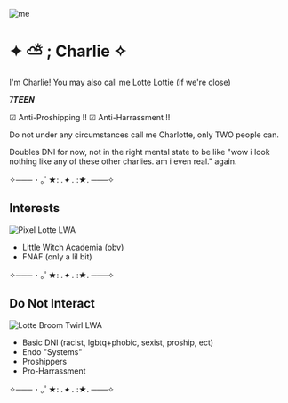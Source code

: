 ![me](![Screenshot_20250401-221344](https://github.com/user-attachments/assets/fdfab781-e212-4fee-be82-0d92542ee000)
)

# ✦ ⛅ ; Charlie ✧
I'm Charlie! You may also call me Lotte Lottie (if we're close)

7𝑻𝑬𝑬𝑵

☑︎ Anti-Proshipping !!
☑︎ Anti-Harrassment !!

Do not under any circumstances call me Charlotte, only TWO people can.

Doubles DNI for now, not in the right mental state to be like "wow i look nothing like any of these other charlies. am i even real." again.

✧─── ･ ｡ﾟ★: *.✦ .* :★. ───✧

## Interests
![Pixel Lotte LWA](https://github.com/user-attachments/assets/2d65dcd8-262d-4865-b50d-5151d26abc03)
- Little Witch Academia (obv)
- FNAF (only a lil bit)

✧─── ･ ｡ﾟ★: *.✦ .* :★. ───✧

## Do Not Interact
![Lotte Broom Twirl LWA](https://github.com/user-attachments/assets/c7c6b535-a8e3-4352-a8a8-225478a28fff)
- Basic DNI (racist, lgbtq+phobic, sexist, proship, ect)
- Endo "Systems"
- Proshippers
- Pro-Harrassment

✧─── ･ ｡ﾟ★: *.✦ .* :★. ───✧
